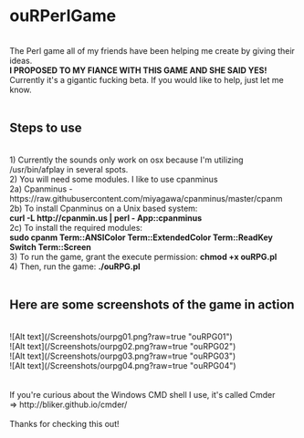 ouRPerlGame
===========
<br>
The Perl game all of my friends have been helping me create by giving their ideas.
<br>
<b>I PROPOSED TO MY FIANCE WITH THIS GAME AND SHE SAID YES!</b>
<br> 
Currently it's a gigantic fucking beta. If you would like to help, just let me know.
<br>
<br>
<h2>Steps to use</h2>
<br>
1) Currently the sounds only work on osx because I'm utilizing /usr/bin/afplay in several spots.
<br>
2) You will need some modules. I like to use cpanminus
<br>
2a) Cpanminus - https://raw.githubusercontent.com/miyagawa/cpanminus/master/cpanm
<br>
2b) To install Cpanminus on a Unix based system: 
<br>
<b>curl -L http://cpanmin.us | perl - App::cpanminus</b>
<br>
2c) To install the required modules: 
<br>
<b>sudo cpanm Term::ANSIColor Term::ExtendedColor Term::ReadKey Switch Term::Screen</b>
<br>
3) To run the game, grant the execute permission:  <b>chmod +x ouRPG.pl</b>
<br>
4) Then, run the game: <b>./ouRPG.pl</b>
<br>
<br>
<h2>Here are some screenshots of the game in action</h2>
<br>
![Alt text](/Screenshots/ourpg01.png?raw=true "ouRPG01")
<br>
![Alt text](/Screenshots/ourpg02.png?raw=true "ouRPG02")
<br>
![Alt text](/Screenshots/ourpg03.png?raw=true "ouRPG03")
<br>
![Alt text](/Screenshots/ourpg04.png?raw=true "ouRPG04")
<br>
<br>
<br>
If you're curious about the Windows CMD shell I use, it's called Cmder
<br>
=> http://bliker.github.io/cmder/
<br>
<br>
Thanks for checking this out!
